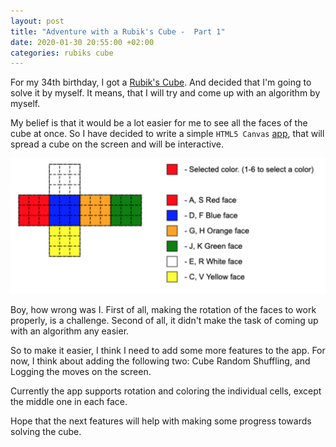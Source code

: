 ```yaml
---
layout: post
title: "Adventure with a Rubik's Cube -  Part 1"
date: 2020-01-30 20:55:00 +02:00
categories: rubiks cube
---
```

For my 34th birthday, I got a [Rubik's Cube](https://en.wikipedia.org/wiki/Rubik%27s_Cube).
And decided that I'm going to solve it by myself. It means, that I will try and come up with an algorithm by myself.

My belief is that it would be a lot easier for me to see all the faces of the cube at once. 
So I have decided to write a simple `HTML5 Canvas` [app](https://github.com/igorbasko01/rubiks-cube), that will spread a cube on the screen and will be interactive.

![The App](/assets/rubiks-app-main.png)

Boy, how wrong was I. First of all, making the rotation of the faces to work properly, is a challenge. 
Second of all, it didn't make the task of coming up with an algorithm any easier.

So to make it easier, I think I need to add some more features to the app. For now, I think about adding the following 
two: Cube Random Shuffling, and Logging the moves on the screen. 

Currently the app supports rotation and coloring the individual cells, except the middle one in each face.

Hope that the next features will help with making some progress towards solving the cube.
